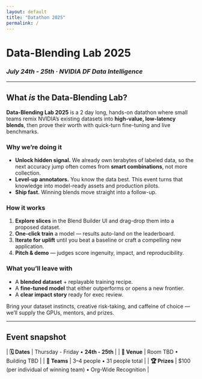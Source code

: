 ```yaml
---
layout: default          
title: "Datathon 2025"
permalink: /
---
```


# Data-Blending Lab 2025 
### *July 24th - 25th · NVIDIA DF Data Intelligence* 

---

## What *is* the Data-Blending Lab?

**Data-Blending Lab 2025** is a 2 day long, hands-on datathon where small teams remix NVIDIA’s existing datasets into **high-value, low-latency blends**, then prove their worth with quick-turn fine-tuning and live benchmarks.

### Why we’re doing it
- **Unlock hidden signal.** We already own terabytes of labeled data, so the next accuracy jump often comes from **smart combinations**, not more collection.
- **Level-up annotators.** You know the data best. This event turns that knowledge into model-ready assets and production pilots.
- **Ship fast.** Winning blends move straight into a follow-up.

### How it works
1. **Explore slices** in the Blend Builder UI and drag-drop them into a proposed dataset.
2. **One-click train** a model — results auto-land on the leaderboard.
3. **Iterate for uplift** until you beat a baseline or craft a compelling new application.
4. **Pitch & demo** — judges score ingenuity, impact, and reproducibility.

### What you’ll leave with
- A **blended dataset** + replayable training recipe.
- A **fine-tuned model** that either outperforms or opens a new frontier.
- A **clear impact story** ready for exec review.

Bring your dataset instincts, creative risk-taking, and caffeine of choice — we’ll supply the GPUs, mentors, and prizes.

---

## Event snapshot

| **🗓 Dates** | Thursday - Friday • **24th - 25th** |
| **🏢 Venue** | Room TBD • Building TBD |
| **👥 Teams** | 3–4 people • 31 people total |
| **🏆 Prizes** | $100 (per individual of winning team) • Org-Wide Recognition |

&nbsp;


